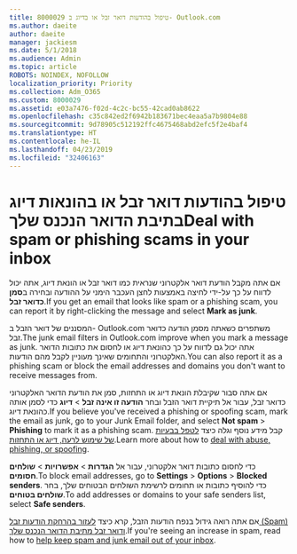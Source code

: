 ```yaml
---
title: 8000029 טיפול בהודעות דואר זבל או בדיוג ב- Outlook.com
ms.author: daeite
author: daeite
manager: jackiesm
ms.date: 5/1/2018
ms.audience: Admin
ms.topic: article
ROBOTS: NOINDEX, NOFOLLOW
localization_priority: Priority
ms.collection: Adm_O365
ms.custom: 8000029
ms.assetid: e03a7476-f02d-4c2c-bc55-42cad0ab8622
ms.openlocfilehash: c35c842ed2f6942b183671bec4eaa5a7b9804e88
ms.sourcegitcommit: 9d78905c512192ffc4675468abd2efc5f2e4baf4
ms.translationtype: HT
ms.contentlocale: he-IL
ms.lasthandoff: 04/23/2019
ms.locfileid: "32406163"
---
```

# <a name="deal-with-spam-or-phishing-scams-in-your-inbox"></a><span data-ttu-id="ef73f-102">טיפול בהודעות דואר זבל או בהונאות דיוג בתיבת הדואר הנכנס שלך</span><span class="sxs-lookup"><span data-stu-id="ef73f-102">Deal with spam or phishing scams in your inbox</span></span>

<span data-ttu-id="ef73f-103">אם אתה מקבל הודעת דואר אלקטרוני שנראית כמו דואר זבל או הונאת דיוג, אתה יכול לדווח על כך על-ידי לחיצה באמצעות לחצן העכבר הימני על ההודעה ובחירה ב**סמן כדואר זבל**.</span><span class="sxs-lookup"><span data-stu-id="ef73f-103">If you get an email that looks like spam or a phishing scam, you can report it by right-clicking the message and select **Mark as junk**.</span></span> 
  
<span data-ttu-id="ef73f-104">המסננים של דואר הזבל ב- Outlook.com משתפרים כשאתה מסמן הודעה כדואר זבל.</span><span class="sxs-lookup"><span data-stu-id="ef73f-104">The junk email filters in Outlook.com improve when you mark a message as junk.</span></span> <span data-ttu-id="ef73f-105">אתה יכול גם לדווח על כך כהונאת דיוג או לחסום את כתובות הדואר האלקטרוני והתחומים שאינך מעוניין לקבל מהם הודעות.</span><span class="sxs-lookup"><span data-stu-id="ef73f-105">You can also report it as a phishing scam or block the email addresses and domains you don't want to receive messages from.</span></span>
  
<span data-ttu-id="ef73f-106">אם אתה סבור שקיבלת הונאת דיוג או התחזות, סמן את הודעת הדואר האלקטרוני כדואר זבל, עבור אל תיקיית דואר הזבל ובחר **הודעה זו אינה זבל** \> **דיוג** כדי לסמן אותה כהונאת דיוג.</span><span class="sxs-lookup"><span data-stu-id="ef73f-106">If you believe you've received a phishing or spoofing scam, mark the email as junk, go to your Junk Email folder, and select **Not spam** \> **Phishing** to mark it as a phishing scam.</span></span> <span data-ttu-id="ef73f-107">קבל מידע נוסף וגלה כיצד [לטפל בבעיות של שימוש לרעה, דיוג או התחזות](https://go.microsoft.com/fwlink/p/?linkid=873139).</span><span class="sxs-lookup"><span data-stu-id="ef73f-107">Learn more about how to [deal with abuse, phishing, or spoofing](https://go.microsoft.com/fwlink/p/?linkid=873139).</span></span>
  
<span data-ttu-id="ef73f-108">כדי לחסום כתובות דואר אלקטרוני, עבור אל **הגדרות** \> **אפשרויות** \> **שולחים חסומים**.</span><span class="sxs-lookup"><span data-stu-id="ef73f-108">To block email addresses, go to **Settings** \> **Options** \> **Blocked senders**.</span></span> <span data-ttu-id="ef73f-109">כדי להוסיף כתובות או תחומים לרשימת השולחים הבטוחים שלך, בחר **שולחים בטוחים**.</span><span class="sxs-lookup"><span data-stu-id="ef73f-109">To add addresses or domains to your safe senders list, select **Safe senders**.</span></span> 
  
<span data-ttu-id="ef73f-110">אם אתה רואה גידול בנפח הודעות הזבל, קרא כיצד [לעזור בהרחקת הודעות זבל (Spam) ודואר זבל מתיבת הדואר הנכנס שלך](https://go.microsoft.com/fwlink/p/?linkid=873140).</span><span class="sxs-lookup"><span data-stu-id="ef73f-110">If you're seeing an increase in spam, read how to [help keep spam and junk email out of your inbox](https://go.microsoft.com/fwlink/p/?linkid=873140).</span></span>
  

